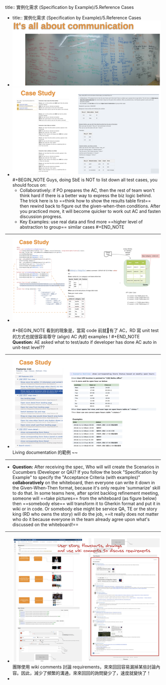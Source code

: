 title:: 實例化需求 (Specification by Example)/5.Reference Cases

- title:: 實例化需求 (Specification by Example)/5.Reference Cases
- ![image.png](../assets/image_1657010935189_0.png)
- ![image.png](../assets/image_1657011600167_0.png)
  #+BEGIN_NOTE
  Guys, doing SbE is NOT to list down all test cases, you should focus on:
  * Collaboratively: if PO prepares the AC, then the rest of team won't think hard if there is a better way to express the biz logic behind. The trick here is to ==think how to show the results table first== then rewind back to  figure out the given-when-then conditions. After you practiced more, it will become quicker to work out AC and fasten discussion progress.
  * Key Examples: use real data and find more ==higher level of abstraction to group== similar cases
  #+END_NOTE
- ---
- ![image.png](../assets/image_1657011914880_0.png)
  
  #+BEGIN_NOTE
  看到的現象是，當寫 code 前就有了 AC，RD 寫 unit test 的方式也就很容易尊守 (align) AC 內的 examples !
  #+END_NOTE 
  __Question:__ AE asked what to test/auto if developer has done AC auto in unit-test level??
- ---
- ![image.png](../assets/image_1657012150667_0.png)
  Living documentation 的範例 ~~
- ---
- __Question:__ After receiving the spec, Who will will create the Scenarios in Cucumbers (Developer or QA)?
  If you follow the book "Specification by Example" to specify the "Acceptance Criteria (with examples)" **collaboratively** on the whiteboard, then everyone can write it down in the Given-When-Then format, because it's only require 'summarize' skill to do that.
  In some teams here, after sprint backlog refinement meeting, someone will ==take pictures== from the whiteboard (as figure below) then ==somebody else== will transform it to Gherkin format and put it in wiki or in code.
  Or somebody else might be service QA, TE or the story king (RD who owns the story) will do the job, ==it really does not matter who do it because everyone in the team already agree upon what's discussed on the whiteboard!==
- ---
- ![image.png](../assets/image_1657020558882_0.png) 
  團隊使用 wiki comments 討論 requirements，來來回回容易漏掉某些討論內容。因此，減少了頻繁的溝通，來來回回的詢問變少了，速度就變快了！
-
